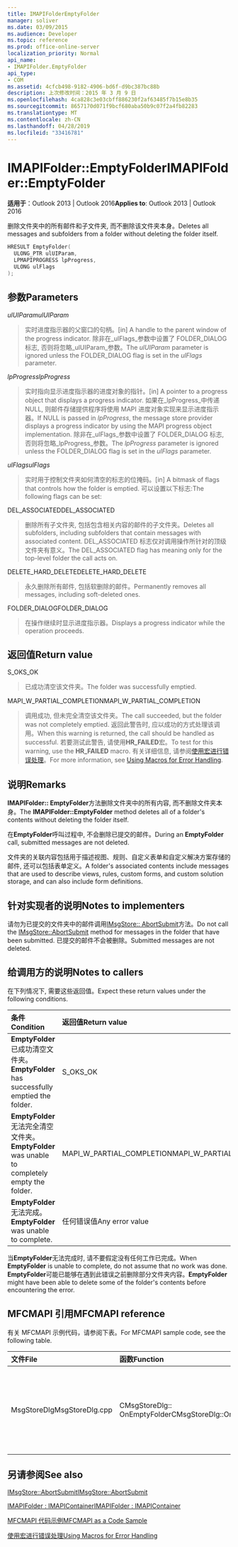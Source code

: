 ```yaml
---
title: IMAPIFolderEmptyFolder
manager: soliver
ms.date: 03/09/2015
ms.audience: Developer
ms.topic: reference
ms.prod: office-online-server
localization_priority: Normal
api_name:
- IMAPIFolder.EmptyFolder
api_type:
- COM
ms.assetid: 4cfcb498-9182-4906-bd6f-d9bc387bc88b
description: 上次修改时间：2015 年 3 月 9 日
ms.openlocfilehash: 4ca828c3e03cbff886230f2af63485f7b15e8b35
ms.sourcegitcommit: 8657170d071f9bcf680aba50b9c07f2a4fb82283
ms.translationtype: MT
ms.contentlocale: zh-CN
ms.lasthandoff: 04/28/2019
ms.locfileid: "33416781"
---
```

# <a name="imapifolderemptyfolder"></a><span data-ttu-id="b4a88-103">IMAPIFolder::EmptyFolder</span><span class="sxs-lookup"><span data-stu-id="b4a88-103">IMAPIFolder::EmptyFolder</span></span>

  
  
<span data-ttu-id="b4a88-104">**适用于**：Outlook 2013 | Outlook 2016</span><span class="sxs-lookup"><span data-stu-id="b4a88-104">**Applies to**: Outlook 2013 | Outlook 2016</span></span> 
  
<span data-ttu-id="b4a88-105">删除文件夹中的所有邮件和子文件夹, 而不删除该文件夹本身。</span><span class="sxs-lookup"><span data-stu-id="b4a88-105">Deletes all messages and subfolders from a folder without deleting the folder itself.</span></span>
  
```cpp
HRESULT EmptyFolder(
  ULONG_PTR ulUIParam,
  LPMAPIPROGRESS lpProgress,
  ULONG ulFlags
);
```

## <a name="parameters"></a><span data-ttu-id="b4a88-106">参数</span><span class="sxs-lookup"><span data-stu-id="b4a88-106">Parameters</span></span>

 <span data-ttu-id="b4a88-107">_ulUIParam_</span><span class="sxs-lookup"><span data-stu-id="b4a88-107">_ulUIParam_</span></span>
  
> <span data-ttu-id="b4a88-108">实时进度指示器的父窗口的句柄。</span><span class="sxs-lookup"><span data-stu-id="b4a88-108">[in] A handle to the parent window of the progress indicator.</span></span> <span data-ttu-id="b4a88-109">除非在_ulFlags_参数中设置了 FOLDER_DIALOG 标志, 否则将忽略_ulUIParam_参数。</span><span class="sxs-lookup"><span data-stu-id="b4a88-109">The  _ulUIParam_ parameter is ignored unless the FOLDER_DIALOG flag is set in the  _ulFlags_ parameter.</span></span> 
    
 <span data-ttu-id="b4a88-110">_lpProgress_</span><span class="sxs-lookup"><span data-stu-id="b4a88-110">_lpProgress_</span></span>
  
> <span data-ttu-id="b4a88-111">实时指向显示进度指示器的进度对象的指针。</span><span class="sxs-lookup"><span data-stu-id="b4a88-111">[in] A pointer to a progress object that displays a progress indicator.</span></span> <span data-ttu-id="b4a88-112">如果在_lpProgress_中传递 NULL, 则邮件存储提供程序将使用 MAPI 进度对象实现来显示进度指示器。</span><span class="sxs-lookup"><span data-stu-id="b4a88-112">If NULL is passed in  _lpProgress_, the message store provider displays a progress indicator by using the MAPI progress object implementation.</span></span> <span data-ttu-id="b4a88-113">除非在_ulFlags_参数中设置了 FOLDER_DIALOG 标志, 否则将忽略_lpProgress_参数。</span><span class="sxs-lookup"><span data-stu-id="b4a88-113">The  _lpProgress_ parameter is ignored unless the FOLDER_DIALOG flag is set in the  _ulFlags_ parameter.</span></span> 
    
 <span data-ttu-id="b4a88-114">_ulFlags_</span><span class="sxs-lookup"><span data-stu-id="b4a88-114">_ulFlags_</span></span>
  
> <span data-ttu-id="b4a88-115">实时用于控制文件夹如何清空的标志的位掩码。</span><span class="sxs-lookup"><span data-stu-id="b4a88-115">[in] A bitmask of flags that controls how the folder is emptied.</span></span> <span data-ttu-id="b4a88-116">可以设置以下标志:</span><span class="sxs-lookup"><span data-stu-id="b4a88-116">The following flags can be set:</span></span>
    
<span data-ttu-id="b4a88-117">DEL_ASSOCIATED</span><span class="sxs-lookup"><span data-stu-id="b4a88-117">DEL_ASSOCIATED</span></span> 
  
> <span data-ttu-id="b4a88-118">删除所有子文件夹, 包括包含相关内容的邮件的子文件夹。</span><span class="sxs-lookup"><span data-stu-id="b4a88-118">Deletes all subfolders, including subfolders that contain messages with associated content.</span></span> <span data-ttu-id="b4a88-119">DEL_ASSOCIATED 标志仅对调用操作所针对的顶级文件夹有意义。</span><span class="sxs-lookup"><span data-stu-id="b4a88-119">The DEL_ASSOCIATED flag has meaning only for the top-level folder the call acts on.</span></span>
    
<span data-ttu-id="b4a88-120">DELETE_HARD_DELETE</span><span class="sxs-lookup"><span data-stu-id="b4a88-120">DELETE_HARD_DELETE</span></span>
  
> <span data-ttu-id="b4a88-121">永久删除所有邮件, 包括软删除的邮件。</span><span class="sxs-lookup"><span data-stu-id="b4a88-121">Permanently removes all messages, including soft-deleted ones.</span></span>
    
<span data-ttu-id="b4a88-122">FOLDER_DIALOG</span><span class="sxs-lookup"><span data-stu-id="b4a88-122">FOLDER_DIALOG</span></span> 
  
> <span data-ttu-id="b4a88-123">在操作继续时显示进度指示器。</span><span class="sxs-lookup"><span data-stu-id="b4a88-123">Displays a progress indicator while the operation proceeds.</span></span>
    
## <a name="return-value"></a><span data-ttu-id="b4a88-124">返回值</span><span class="sxs-lookup"><span data-stu-id="b4a88-124">Return value</span></span>

<span data-ttu-id="b4a88-125">S_OK</span><span class="sxs-lookup"><span data-stu-id="b4a88-125">S_OK</span></span> 
  
> <span data-ttu-id="b4a88-126">已成功清空该文件夹。</span><span class="sxs-lookup"><span data-stu-id="b4a88-126">The folder was successfully emptied.</span></span>
    
<span data-ttu-id="b4a88-127">MAPI_W_PARTIAL_COMPLETION</span><span class="sxs-lookup"><span data-stu-id="b4a88-127">MAPI_W_PARTIAL_COMPLETION</span></span> 
  
> <span data-ttu-id="b4a88-128">调用成功, 但未完全清空该文件夹。</span><span class="sxs-lookup"><span data-stu-id="b4a88-128">The call succeeded, but the folder was not completely emptied.</span></span> <span data-ttu-id="b4a88-129">返回此警告时, 应以成功的方式处理该调用。</span><span class="sxs-lookup"><span data-stu-id="b4a88-129">When this warning is returned, the call should be handled as successful.</span></span> <span data-ttu-id="b4a88-130">若要测试此警告, 请使用**HR_FAILED**宏。</span><span class="sxs-lookup"><span data-stu-id="b4a88-130">To test for this warning, use the **HR_FAILED** macro.</span></span> <span data-ttu-id="b4a88-131">有关详细信息, 请参阅[使用宏进行错误处理](using-macros-for-error-handling.md)。</span><span class="sxs-lookup"><span data-stu-id="b4a88-131">For more information, see [Using Macros for Error Handling](using-macros-for-error-handling.md).</span></span>
    
## <a name="remarks"></a><span data-ttu-id="b4a88-132">说明</span><span class="sxs-lookup"><span data-stu-id="b4a88-132">Remarks</span></span>

<span data-ttu-id="b4a88-133">**IMAPIFolder:: EmptyFolder**方法删除文件夹中的所有内容, 而不删除文件夹本身。</span><span class="sxs-lookup"><span data-stu-id="b4a88-133">The **IMAPIFolder::EmptyFolder** method deletes all of a folder's contents without deleting the folder itself.</span></span> 
  
<span data-ttu-id="b4a88-134">在**EmptyFolder**呼叫过程中, 不会删除已提交的邮件。</span><span class="sxs-lookup"><span data-stu-id="b4a88-134">During an **EmptyFolder** call, submitted messages are not deleted.</span></span> 
  
<span data-ttu-id="b4a88-135">文件夹的关联内容包括用于描述视图、规则、自定义表单和自定义解决方案存储的邮件, 还可以包括表单定义。</span><span class="sxs-lookup"><span data-stu-id="b4a88-135">A folder's associated contents include messages that are used to describe views, rules, custom forms, and custom solution storage, and can also include form definitions.</span></span> 
  
## <a name="notes-to-implementers"></a><span data-ttu-id="b4a88-136">针对实现者的说明</span><span class="sxs-lookup"><span data-stu-id="b4a88-136">Notes to implementers</span></span>

<span data-ttu-id="b4a88-137">请勿为已提交的文件夹中的邮件调用[IMsgStore:: AbortSubmit](imsgstore-abortsubmit.md)方法。</span><span class="sxs-lookup"><span data-stu-id="b4a88-137">Do not call the [IMsgStore::AbortSubmit](imsgstore-abortsubmit.md) method for messages in the folder that have been submitted.</span></span> <span data-ttu-id="b4a88-138">已提交的邮件不会被删除。</span><span class="sxs-lookup"><span data-stu-id="b4a88-138">Submitted messages are not deleted.</span></span> 
  
## <a name="notes-to-callers"></a><span data-ttu-id="b4a88-139">给调用方的说明</span><span class="sxs-lookup"><span data-stu-id="b4a88-139">Notes to callers</span></span>

<span data-ttu-id="b4a88-140">在下列情况下, 需要这些返回值。</span><span class="sxs-lookup"><span data-stu-id="b4a88-140">Expect these return values under the following conditions.</span></span>
  
|<span data-ttu-id="b4a88-141">**条件**</span><span class="sxs-lookup"><span data-stu-id="b4a88-141">**Condition**</span></span>|<span data-ttu-id="b4a88-142">**返回值**</span><span class="sxs-lookup"><span data-stu-id="b4a88-142">**Return value**</span></span>|
|:-----|:-----|
|<span data-ttu-id="b4a88-143">**EmptyFolder**已成功清空文件夹。</span><span class="sxs-lookup"><span data-stu-id="b4a88-143">**EmptyFolder** has successfully emptied the folder.</span></span>  <br/> |<span data-ttu-id="b4a88-144">S_OK</span><span class="sxs-lookup"><span data-stu-id="b4a88-144">S_OK</span></span>  <br/> |
|<span data-ttu-id="b4a88-145">**EmptyFolder**无法完全清空文件夹。</span><span class="sxs-lookup"><span data-stu-id="b4a88-145">**EmptyFolder** was unable to completely empty the folder.</span></span>  <br/> |<span data-ttu-id="b4a88-146">MAPI_W_PARTIAL_COMPLETION</span><span class="sxs-lookup"><span data-stu-id="b4a88-146">MAPI_W_PARTIAL_COMPLETION</span></span>  <br/> |
|<span data-ttu-id="b4a88-147">**EmptyFolder**无法完成。</span><span class="sxs-lookup"><span data-stu-id="b4a88-147">**EmptyFolder** was unable to complete.</span></span>  <br/> |<span data-ttu-id="b4a88-148">任何错误值</span><span class="sxs-lookup"><span data-stu-id="b4a88-148">Any error value</span></span>  <br/> |
   
<span data-ttu-id="b4a88-149">当**EmptyFolder**无法完成时, 请不要假定没有任何工作已完成。</span><span class="sxs-lookup"><span data-stu-id="b4a88-149">When **EmptyFolder** is unable to complete, do not assume that no work was done.</span></span> <span data-ttu-id="b4a88-150">**EmptyFolder**可能已能够在遇到此错误之前删除部分文件夹内容。</span><span class="sxs-lookup"><span data-stu-id="b4a88-150">**EmptyFolder** might have been able to delete some of the folder's contents before encountering the error.</span></span> 
  
## <a name="mfcmapi-reference"></a><span data-ttu-id="b4a88-151">MFCMAPI 引用</span><span class="sxs-lookup"><span data-stu-id="b4a88-151">MFCMAPI reference</span></span>

<span data-ttu-id="b4a88-152">有关 MFCMAPI 示例代码，请参阅下表。</span><span class="sxs-lookup"><span data-stu-id="b4a88-152">For MFCMAPI sample code, see the following table.</span></span>
  
|<span data-ttu-id="b4a88-153">**文件**</span><span class="sxs-lookup"><span data-stu-id="b4a88-153">**File**</span></span>|<span data-ttu-id="b4a88-154">**函数**</span><span class="sxs-lookup"><span data-stu-id="b4a88-154">**Function**</span></span>|<span data-ttu-id="b4a88-155">**备注**</span><span class="sxs-lookup"><span data-stu-id="b4a88-155">**Comment**</span></span>|
|:-----|:-----|:-----|
|<span data-ttu-id="b4a88-156">MsgStoreDlg</span><span class="sxs-lookup"><span data-stu-id="b4a88-156">MsgStoreDlg.cpp</span></span>  <br/> |<span data-ttu-id="b4a88-157">CMsgStoreDlg:: OnEmptyFolder</span><span class="sxs-lookup"><span data-stu-id="b4a88-157">CMsgStoreDlg::OnEmptyFolder</span></span>  <br/> |<span data-ttu-id="b4a88-158">MFCMAPI 使用**IMAPIFolder:: EmptyFolder**方法删除指定文件夹的内容。</span><span class="sxs-lookup"><span data-stu-id="b4a88-158">MFCMAPI uses the **IMAPIFolder::EmptyFolder** method to delete the contents of the specified folder.</span></span>  <br/> |
   
## <a name="see-also"></a><span data-ttu-id="b4a88-159">另请参阅</span><span class="sxs-lookup"><span data-stu-id="b4a88-159">See also</span></span>



[<span data-ttu-id="b4a88-160">IMsgStore::AbortSubmit</span><span class="sxs-lookup"><span data-stu-id="b4a88-160">IMsgStore::AbortSubmit</span></span>](imsgstore-abortsubmit.md)
  
[<span data-ttu-id="b4a88-161">IMAPIFolder : IMAPIContainer</span><span class="sxs-lookup"><span data-stu-id="b4a88-161">IMAPIFolder : IMAPIContainer</span></span>](imapifolderimapicontainer.md)


[<span data-ttu-id="b4a88-162">MFCMAPI 代码示例</span><span class="sxs-lookup"><span data-stu-id="b4a88-162">MFCMAPI as a Code Sample</span></span>](mfcmapi-as-a-code-sample.md)
  
[<span data-ttu-id="b4a88-163">使用宏进行错误处理</span><span class="sxs-lookup"><span data-stu-id="b4a88-163">Using Macros for Error Handling</span></span>](using-macros-for-error-handling.md)

